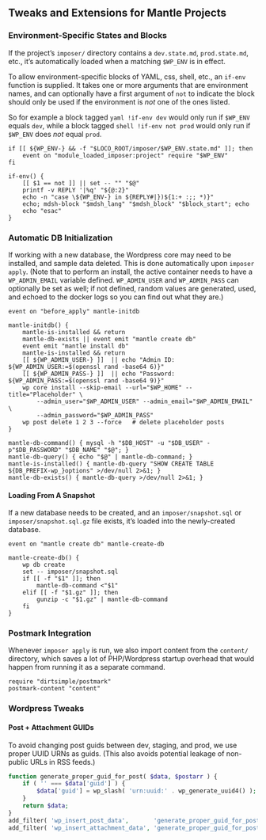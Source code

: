 ## Tweaks and Extensions for Mantle Projects

### Environment-Specific States and Blocks

If the project’s `imposer/` directory contains a `dev.state.md`, `prod.state.md`, etc., it’s automatically loaded when a matching `$WP_ENV` is in effect.

To allow environment-specific blocks of YAML, css, shell, etc., an `if-env` function is supplied.  It takes one or more arguments that are environment names, and can optionally have a first argument of `not` to indicate the block should only be used if the environment is *not* one of the ones listed.

So for example a block tagged `yaml !if-env dev` would only run if `$WP_ENV` equals `dev`, while a block tagged `shell !if-env not prod` would only run if `$WP_ENV` does *not* equal `prod`.

```shell
if [[ ${WP_ENV-} && -f "$LOCO_ROOT/imposer/$WP_ENV.state.md" ]]; then
	event on "module_loaded_imposer:project" require "$WP_ENV"
fi

if-env() {
	[[ $1 == not ]] || set -- "" "$@"
	printf -v REPLY '|%q' "${@:2}"
	echo -n "case \${WP_ENV-} in ${REPLY#|})${1:+ :;; *)}"
	echo; mdsh-block "$mdsh_lang" "$mdsh_block" "$block_start"; echo
	echo "esac"
}
```

### Automatic DB Initialization

If working with a new database, the Wordpress core may need to be installed, and sample data deleted.  This is done automatically upon `imposer apply`.   (Note that to perform an install, the active container needs to have a `WP_ADMIN_EMAIL` variable defined.  `WP_ADMIN_USER` and `WP_ADMIN_PASS` can optionally be set as well; if not defined, random values are generated, used, and echoed to the docker logs so you can find out what they are.)

```shell
event on "before_apply" mantle-initdb

mantle-initdb() {
	mantle-is-installed && return
	mantle-db-exists || event emit "mantle create db"
	event emit "mantle install db"
	mantle-is-installed && return
	[[ ${WP_ADMIN_USER-} ]]  || echo "Admin ID: ${WP_ADMIN_USER:=$(openssl rand -base64 6)}"
	[[ ${WP_ADMIN_PASS-} ]]  || echo "Password: ${WP_ADMIN_PASS:=$(openssl rand -base64 9)}"
	wp core install --skip-email --url="$WP_HOME" --title="Placeholder" \
		--admin_user="$WP_ADMIN_USER" --admin_email="$WP_ADMIN_EMAIL" \
		--admin_password="$WP_ADMIN_PASS"
	wp post delete 1 2 3 --force   # delete placeholder posts
}

mantle-db-command() { mysql -h "$DB_HOST" -u "$DB_USER" -p"$DB_PASSWORD" "$DB_NAME" "$@"; }
mantle-db-query() { echo "$@" | mantle-db-command; }
mantle-is-installed() { mantle-db-query "SHOW CREATE TABLE ${DB_PREFIX-wp_}options" >/dev/null 2>&1; }
mantle-db-exists() { mantle-db-query >/dev/null 2>&1; }
```

#### Loading From A Snapshot

If a new database needs to be created, and an `imposer/snapshot.sql` or `imposer/snapshot.sql.gz` file exists, it’s loaded into the newly-created database.

```shell
event on "mantle create db" mantle-create-db

mantle-create-db() {
	wp db create
	set -- imposer/snapshot.sql
	if [[ -f "$1" ]]; then
		mantle-db-command <"$1"
	elif [[ -f "$1.gz" ]]; then
		gunzip -c "$1.gz" | mantle-db-command
	fi
}
```

### Postmark Integration

Whenever `imposer apply` is run, we also import content from the `content/` directory, which saves a lot of PHP/Wordpress startup overhead that would happen from running it as a separate command.

```shell
require "dirtsimple/postmark"
postmark-content "content"
```

### Wordpress Tweaks

#### Post + Attachment GUIDs

To avoid changing post guids between dev, staging, and prod, we use proper UUID URNs as guids.  (This also avoids potential leakage of non-public URLs in RSS feeds.)

```php tweak
function generate_proper_guid_for_post( $data, $postarr ) {
	if ( '' === $data['guid'] ) {
		$data['guid'] = wp_slash( 'urn:uuid:' . wp_generate_uuid4() );
	}
	return $data;
}
add_filter( 'wp_insert_post_data',       'generate_proper_guid_for_post', 10, 2 );
add_filter( 'wp_insert_attachment_data', 'generate_proper_guid_for_post', 10, 2 );
```

